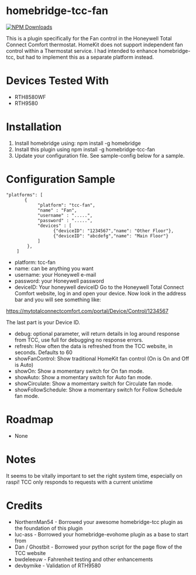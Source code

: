 # homebridge-tcc-fan

[![NPM Downloads](https://img.shields.io/npm/dm/homebridge-tcc-fan.svg?style=flat)](https://npmjs.org/package/homebridge-tcc-fan)

This is a plugin specifically for the Fan control in the Honeywell Total 
Connect Comfort thermostat. HomeKit does not support independent fan 
control within a Thermostat service. I had intended to enhance 
homebridge-tcc, but had to implement this as a separate platform instead.

# Devices Tested With

* RTH8580WF
* RTH9580

# Installation

1. Install homebridge using: npm install -g homebridge <br>
2. Install this plugin using npm install -g homebridge-tcc-fan
3. Update your configuration file. See sample-config below for a sample.

# Configuration Sample

```
"platforms": [
       {
            "platform": "tcc-fan",
            "name" : "Fan",
            "username" : ".....",
            "password" : ".....",
            "devices" : [
                  {"deviceID": "1234567","name": "Other Floor"},
                  {"deviceID": "abcdefg","name": "Main Floor"}
          	]
        },
    ]
```

- platform: tcc-fan
- name: can be anything you want
- username: your Honeywell e-mail
- password: your Honeywell password
- deviceID: Your honeywell deviceID Go to the Honeywell Total Connect Comfort website, log in and open your
device. Now look in the address bar and you will see something like:

https://mytotalconnectcomfort.com/portal/Device/Control/1234567

The last part is your Device ID.
- debug: optional parameter, will return details in log around response from TCC,
use full for debugging no response errors.
- refresh: How often the data is refreshed from the TCC website, in seconds.  Defaults to 60
- showFanControl: Show traditional HomeKit fan control (On is On and Off is Auto)
- showOn: Show a momentary switch for On fan mode.
- showAuto: Show a momentary switch for Auto fan mode.
- showCirculate: Show a momentary switch for Circulate fan mode.
- showFollowSchedule: Show a momentary switch for Follow Schedule fan mode.

# Roadmap

- None

# Notes

It seems to be vitally important to set the right system time, especially on raspi!
TCC only responds to requests with a current unixtime

# Credits

- NorthernMan54 - Borrowed your awesome homebridge-tcc plugin as the foundation of this plugin
- luc-ass - Borrowed your homebridge-evohome plugin as a base to start from
- Dan / Ghostbit - Borrowed your python script for the page flow of the TCC website
- bwdeleeuw - Fahrenheit testing and other enhancements
- devbymike - Validation of RTH9580
